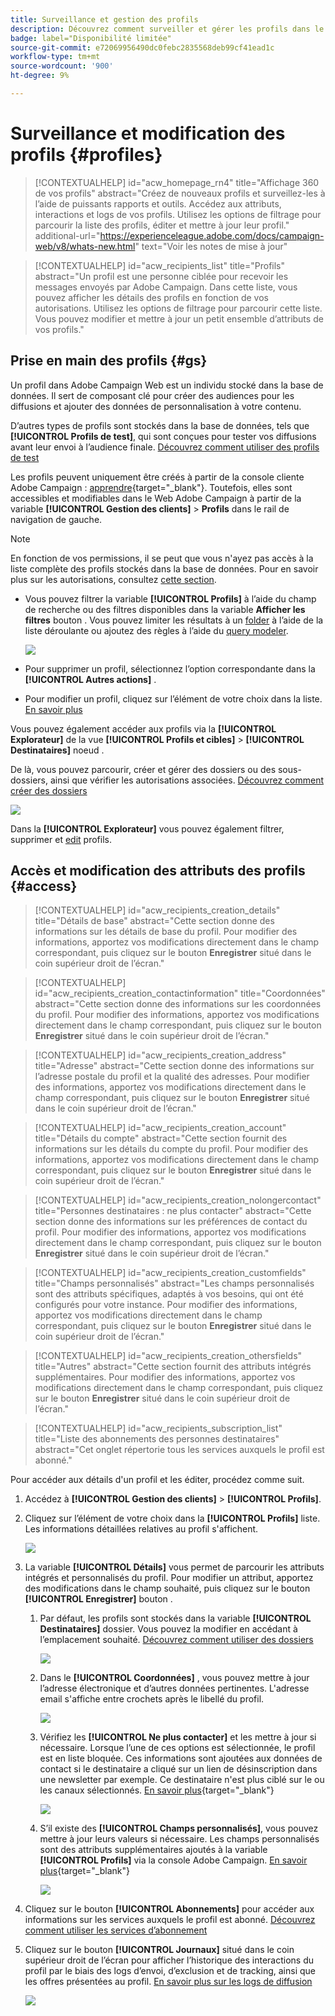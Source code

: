 ```yaml
---
title: Surveillance et gestion des profils
description: Découvrez comment surveiller et gérer les profils dans le Web de Campaign.
badge: label="Disponibilité limitée"
source-git-commit: e72069956490dc0febc2835568deb99cf41ead1c
workflow-type: tm+mt
source-wordcount: '900'
ht-degree: 9%

---
```


# Surveillance et modification des profils {#profiles}

>[!CONTEXTUALHELP]
>id="acw_homepage_rn4"
>title="Affichage 360 de vos profils"
>abstract="Créez de nouveaux profils et surveillez-les à l’aide de puissants rapports et outils. Accédez aux attributs, interactions et logs de vos profils. Utilisez les options de filtrage pour parcourir la liste des profils, éditer et mettre à jour leur profil."
>additional-url="https://experienceleague.adobe.com/docs/campaign-web/v8/whats-new.html" text="Voir les notes de mise à jour"

>[!CONTEXTUALHELP]
>id="acw_recipients_list"
>title="Profils"
>abstract="Un profil est une personne ciblée pour recevoir les messages envoyés par Adobe Campaign. Dans cette liste, vous pouvez afficher les détails des profils en fonction de vos autorisations. Utilisez les options de filtrage pour parcourir cette liste. Vous pouvez modifier et mettre à jour un petit ensemble d’attributs de vos profils."

## Prise en main des profils {#gs}

Un profil dans Adobe Campaign Web est un individu stocké dans la base de données. Il sert de composant clé pour créer des audiences pour les diffusions et ajouter des données de personnalisation à votre contenu.

D’autres types de profils sont stockés dans la base de données, tels que **[!UICONTROL Profils de test]**, qui sont conçues pour tester vos diffusions avant leur envoi à l’audience finale. [Découvrez comment utiliser des profils de test](test-profiles.md)

Les profils peuvent uniquement être créés à partir de la console cliente Adobe Campaign : [apprendre](https://experienceleague.adobe.com/docs/campaign/campaign-v8/audience/add-profiles/create-profiles.html){target="_blank"}. Toutefois, elles sont accessibles et modifiables dans le Web Adobe Campaign à partir de la variable **[!UICONTROL Gestion des clients]** > **Profils** dans le rail de navigation de gauche.

>[!NOTE]
>
>En fonction de vos permissions, il se peut que vous n&#39;ayez pas accès à la liste complète des profils stockés dans la base de données. Pour en savoir plus sur les autorisations, consultez [cette section](../get-started/permissions.md).

* Vous pouvez filtrer la variable **[!UICONTROL Profils]** à l’aide du champ de recherche ou des filtres disponibles dans la variable **Afficher les filtres** bouton . Vous pouvez limiter les résultats à un [folder](../get-started/permissions.md#folders) à l’aide de la liste déroulante ou ajoutez des règles à l’aide du [query modeler](../query/query-modeler-overview.md).

  ![](assets/profiles-list.png)

* Pour supprimer un profil, sélectionnez l’option correspondante dans la **[!UICONTROL Autres actions]** .

* Pour modifier un profil, cliquez sur l’élément de votre choix dans la liste. [En savoir plus](#access)

Vous pouvez également accéder aux profils via la **[!UICONTROL Explorateur]** de la vue **[!UICONTROL Profils et cibles]** > **[!UICONTROL Destinataires]** noeud .

De là, vous pouvez parcourir, créer et gérer des dossiers ou des sous-dossiers, ainsi que vérifier les autorisations associées. [Découvrez comment créer des dossiers](../get-started/permissions.md#folders)

![](assets/profiles-explorer-folder.png)

Dans la **[!UICONTROL Explorateur]** vous pouvez également filtrer, supprimer et [edit](#access) profils.

## Accès et modification des attributs des profils {#access}

>[!CONTEXTUALHELP]
>id="acw_recipients_creation_details"
>title="Détails de base"
>abstract="Cette section donne des informations sur les détails de base du profil. Pour modifier des informations, apportez vos modifications directement dans le champ correspondant, puis cliquez sur le bouton **Enregistrer** situé dans le coin supérieur droit de l’écran."

>[!CONTEXTUALHELP]
>id="acw_recipients_creation_contactinformation"
>title="Coordonnées"
>abstract="Cette section donne des informations sur les coordonnées du profil. Pour modifier des informations, apportez vos modifications directement dans le champ correspondant, puis cliquez sur le bouton **Enregistrer** situé dans le coin supérieur droit de l’écran."

>[!CONTEXTUALHELP]
>id="acw_recipients_creation_address"
>title="Adresse"
>abstract="Cette section donne des informations sur l’adresse postale du profil et la qualité des adresses. Pour modifier des informations, apportez vos modifications directement dans le champ correspondant, puis cliquez sur le bouton **Enregistrer** situé dans le coin supérieur droit de l’écran."

>[!CONTEXTUALHELP]
>id="acw_recipients_creation_account"
>title="Détails du compte"
>abstract="Cette section fournit des informations sur les détails du compte du profil. Pour modifier des informations, apportez vos modifications directement dans le champ correspondant, puis cliquez sur le bouton **Enregistrer** situé dans le coin supérieur droit de l’écran."

>[!CONTEXTUALHELP]
>id="acw_recipients_creation_nolongercontact"
>title="Personnes destinataires : ne plus contacter"
>abstract="Cette section donne des informations sur les préférences de contact du profil. Pour modifier des informations, apportez vos modifications directement dans le champ correspondant, puis cliquez sur le bouton **Enregistrer** situé dans le coin supérieur droit de l’écran."

>[!CONTEXTUALHELP]
>id="acw_recipients_creation_customfields"
>title="Champs personnalisés"
>abstract="Les champs personnalisés sont des attributs spécifiques, adaptés à vos besoins, qui ont été configurés pour votre instance. Pour modifier des informations, apportez vos modifications directement dans le champ correspondant, puis cliquez sur le bouton **Enregistrer** situé dans le coin supérieur droit de l’écran."

>[!CONTEXTUALHELP]
>id="acw_recipients_creation_othersfields"
>title="Autres"
>abstract="Cette section fournit des attributs intégrés supplémentaires. Pour modifier des informations, apportez vos modifications directement dans le champ correspondant, puis cliquez sur le bouton **Enregistrer** situé dans le coin supérieur droit de l’écran."

>[!CONTEXTUALHELP]
>id="acw_recipients_subscription_list"
>title="Liste des abonnements des personnes destinataires"
>abstract="Cet onglet répertorie tous les services auxquels le profil est abonné."

Pour accéder aux détails d&#39;un profil et les éditer, procédez comme suit.

1. Accédez à **[!UICONTROL Gestion des clients]** > **[!UICONTROL Profils]**.

1. Cliquez sur l’élément de votre choix dans la **[!UICONTROL Profils]** liste. Les informations détaillées relatives au profil s&#39;affichent.

   ![](assets/profile-details.png)

1. La variable **[!UICONTROL Détails]** vous permet de parcourir les attributs intégrés et personnalisés du profil. Pour modifier un attribut, apportez des modifications dans le champ souhaité, puis cliquez sur le bouton **[!UICONTROL Enregistrer]** bouton .

   1. Par défaut, les profils sont stockés dans la variable **[!UICONTROL Destinataires]** dossier. Vous pouvez la modifier en accédant à l’emplacement souhaité. [Découvrez comment utiliser des dossiers](../get-started/permissions.md#folders)

      ![](assets/profile-folder.png)

   1. Dans le **[!UICONTROL Coordonnées]** , vous pouvez mettre à jour l’adresse électronique et d’autres données pertinentes. L&#39;adresse email s&#39;affiche entre crochets après le libellé du profil.

      ![](assets/profile-address.png)

   1. Vérifiez les **[!UICONTROL Ne plus contacter]** et les mettre à jour si nécessaire. Lorsque l’une de ces options est sélectionnée, le profil est en liste bloquée. Ces informations sont ajoutées aux données de contact si le destinataire a cliqué sur un lien de désinscription dans une newsletter par exemple. Ce destinataire n&#39;est plus ciblé sur le ou les canaux sélectionnés. [En savoir plus](https://experienceleague.adobe.com/docs/campaign/campaign-v8/send/failures/quarantines.html){target="_blank"}

      ![](assets/profile-no-longer-contact.png)

   1. S’il existe des **[!UICONTROL Champs personnalisés]**, vous pouvez mettre à jour leurs valeurs si nécessaire. Les champs personnalisés sont des attributs supplémentaires ajoutés à la variable **[!UICONTROL Profils]** via la console Adobe Campaign. [En savoir plus](https://experienceleague.adobe.com/docs/campaign/campaign-v8/developer/shemas-forms/extend-schema.html){target="_blank"}

      ![](assets/profile-custom-fields.png)

1. Cliquez sur le bouton **[!UICONTROL Abonnements]** pour accéder aux informations sur les services auxquels le profil est abonné. [Découvrez comment utiliser les services d’abonnement](manage-services.md)

1. Cliquez sur le bouton **[!UICONTROL Journaux]** situé dans le coin supérieur droit de l’écran pour afficher l’historique des interactions du profil par le biais des logs d’envoi, d’exclusion et de tracking, ainsi que les offres présentées au profil. [En savoir plus sur les logs de diffusion](../monitor/delivery-logs.md)

   ![](assets/profile-logs.png)
